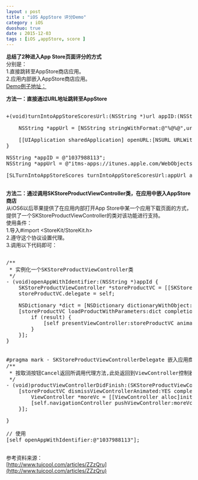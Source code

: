 ```yaml
---
layout : post
title : "iOS AppStore 评分Demo"
category : iOS
duoshuo: true
date : 2015-12-03
tags : [iOS ,appStore, score ]
---
```


**总结了2种进入App Store页面评分的方式**  
分别是：  
1.直接跳转至AppStore商店应用。  
2.应用内部嵌入AppStore商店应用。    
[Demo例子地址：](http://www.tuicool.com/articles/ZZzQru)     

**方法一：直接通过URL地址跳转至AppStore**    

<pre class="brush: oc;  ">

+(void)turnIntoAppStoreScoresUrl:(NSString *)url appID:(NSString *)ID{
    
    NSString *appUrl = [NSString stringWithFormat:@"%@%@",url,ID];
    
    [[UIApplication sharedApplication] openURL:[NSURL URLWithString:appUrl]];
}

NSString *appID = @"1037988113";
NSString *appUrl = @"itms-apps://itunes.apple.com/WebObjects/MZStore.woa/wa/viewContentsUserReviews?type=Purple+Software&id=";
   
[SLTurnIntoAppStoreScores turnIntoAppStoreScoresUrl:appUrl appID:appID];

</pre>


**方法二：通过调用SKStoreProductViewController类，在应用中嵌入AppStore商店**  
从iOS6以后苹果提供了在应用内部打开App Store中某一个应用下载页面的方式，提供了一个SKStoreProductViewController的类对该功能进行支持。   
使用条件：   
1.导入#import <StoreKit/StoreKit.h>   
2.遵守<SKStoreProductViewControllerDelegate>这个协议设置代理。   
3.调用以下代码即可：   

<pre class="brush: oc;  ">

/**
 * 实例化一个SKStoreProductViewController类
 */
- (void)openAppWithIdentifier:(NSString *)appId {
    SKStoreProductViewController *storeProductVC = [[SKStoreProductViewController alloc] init];
    storeProductVC.delegate = self;
    
    NSDictionary *dict = [NSDictionary dictionaryWithObject:appId forKey:SKStoreProductParameterITunesItemIdentifier];
    [storeProductVC loadProductWithParameters:dict completionBlock:^(BOOL result, NSError *error) {
        if (result) {
            [self presentViewController:storeProductVC animated:YES completion:nil];
        }
    }];
}


#pragma mark - SKStoreProductViewControllerDelegate 嵌入应用商店
/**
 * 按取消按钮Cancel返回所调用代理方法,此处返回到ViewController控制器
 */
- (void)productViewControllerDidFinish:(SKStoreProductViewController *)storeProductVC {
    [storeProductVC dismissViewControllerAnimated:YES completion:^{
        ViewController *moreVc = [[ViewController alloc]init];
        [self.navigationController pushViewController:moreVc animated:YES];
    }];
    
}

// 使用   
[self openAppWithIdentifier:@"1037988113"];

</pre>

参考资料来源：   
[http://www.tuicool.com/articles/ZZzQru](http://www.tuicool.com/articles/ZZzQru)   
